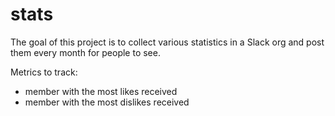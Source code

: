 # stats

The goal of this project is to collect various statistics in a Slack org and post them every month for people to see.

Metrics to track:

- member with the most likes received
- member with the most dislikes received
